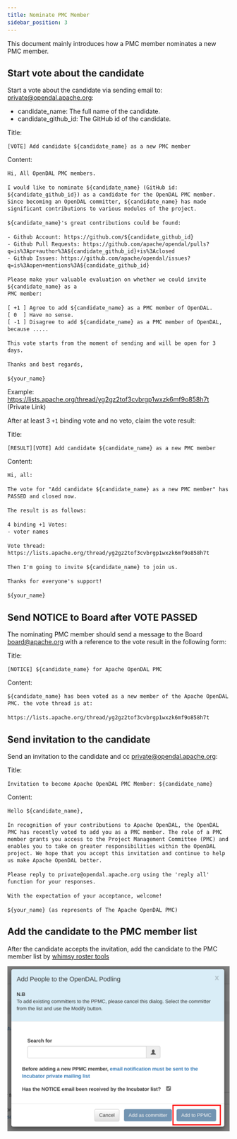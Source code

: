 ```yaml
---
title: Nominate PMC Member
sidebar_position: 3
---
```


This document mainly introduces how a PMC member nominates a new PMC member.

## Start vote about the candidate

Start a vote about the candidate via sending email to: <private@opendal.apache.org>:

- candidate_name: The full name of the candidate.
- candidate_github_id: The GitHub id of the candidate.

Title:

```
[VOTE] Add candidate ${candidate_name} as a new PMC member
```

Content:

```
Hi, All OpenDAL PMC members.
  
I would like to nominate ${candidate_name} (GitHub id: ${candidate_github_id}) as a candidate for the OpenDAL PMC member. Since becoming an OpenDAL committer, ${candidate_name} has made significant contributions to various modules of the project.

${candidate_name}'s great contributions could be found:

- Github Account: https://github.com/${candidate_github_id}
- Github Pull Requests: https://github.com/apache/opendal/pulls?q=is%3Apr+author%3A${candidate_github_id}+is%3Aclosed
- Github Issues: https://github.com/apache/opendal/issues?q=is%3Aopen+mentions%3A${candidate_github_id}

Please make your valuable evaluation on whether we could invite ${candidate_name} as a
PMC member:

[ +1 ] Agree to add ${candidate_name} as a PMC member of OpenDAL.
[ 0  ] Have no sense.
[ -1 ] Disagree to add ${candidate_name} as a PMC member of OpenDAL, because .....

This vote starts from the moment of sending and will be open for 3 days.
 
Thanks and best regards,

${your_name}
```

Example: <https://lists.apache.org/thread/yg2gz2tof3cvbrgp1wxzk6mf9o858h7t> (Private Link)

After at least 3 `+1` binding vote and no veto, claim the vote result:

Title:

```
[RESULT][VOTE] Add candidate ${candidate_name} as a new PMC member
```

Content:

```
Hi, all:

The vote for "Add candidate ${candidate_name} as a new PMC member" has PASSED and closed now.

The result is as follows:

4 binding +1 Votes:
- voter names

Vote thread: https://lists.apache.org/thread/yg2gz2tof3cvbrgp1wxzk6mf9o858h7t

Then I'm going to invite ${candidate_name} to join us.

Thanks for everyone's support!

${your_name}
```

## Send NOTICE to Board after VOTE PASSED

The nominating PMC member should send a message to the Board <board@apache.org> with a reference to the vote result in the following form:

Title:

```
[NOTICE] ${candidate_name} for Apache OpenDAL PMC
```

Content:

```
${candidate_name} has been voted as a new member of the Apache OpenDAL PMC. the vote thread is at: 

https://lists.apache.org/thread/yg2gz2tof3cvbrgp1wxzk6mf9o858h7t
```

## Send invitation to the candidate

Send an invitation to the candidate and cc <private@opendal.apache.org>:

Title:

```
Invitation to become Apache OpenDAL PMC Member: ${candidate_name}
```

Content:

```
Hello ${candidate_name},

In recognition of your contributions to Apache OpenDAL, the OpenDAL PMC has recently voted to add you as a PMC member. The role of a PMC member grants you access to the Project Management Committee (PMC) and enables you to take on greater responsibilities within the OpenDAL project. We hope that you accept this invitation and continue to help us make Apache OpenDAL better.

Please reply to private@opendal.apache.org using the 'reply all' function for your responses.

With the expectation of your acceptance, welcome!

${your_name} (as represents of The Apache OpenDAL PMC)
```

## Add the candidate to the PMC member list

After the candidate accepts the invitation, add the candidate to the PMC member list by [whimsy roster tools](https://whimsy.apache.org/roster/committee/opendal)

![](roster-add-pmc-member.png)
